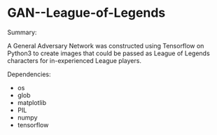 # GAN--League-of-Legends

Summary:

A General Adversary Network was constructed using Tensorflow on Python3 to create images that could be passed as League of Legends characters for in-experienced League players.

Dependencies: 

- os
- glob
- matplotlib
- PIL
- numpy 
- tensorflow
